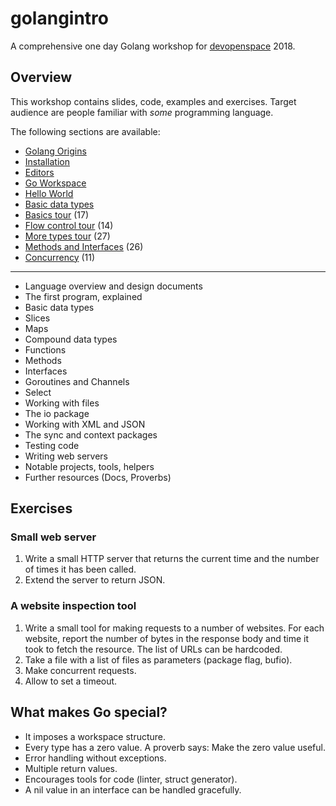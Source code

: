 # golangintro

A comprehensive one day Golang workshop for
[devopenspace](https://devopenspace.de/) 2018.

## Overview

This workshop contains slides, code, examples and exercises. Target audience
are people familiar with *some* programming language.

The following sections are available:

* [Golang Origins](Origins.md)
* [Installation](Installation.md)
* [Editors](Editors.md)
* [Go Workspace](Workspace.md)
* [Hello World](Hello.md)
* [Basic data types](Types.md)
* [Basics tour](Basics.md) (17)
* [Flow control tour](Flowcontrol.md) (14)
* [More types tour](Motetypes.md) (27)
* [Methods and Interfaces](Methods.md) (26)
* [Concurrency](Concurrency.md) (11)

----

* Language overview and design documents
* The first program, explained
* Basic data types
* Slices
* Maps
* Compound data types
* Functions
* Methods
* Interfaces
* Goroutines and Channels
* Select
* Working with files
* The io package
* Working with XML and JSON
* The sync and context packages
* Testing code
* Writing web servers
* Notable projects, tools, helpers
* Further resources (Docs, Proverbs)

## Exercises

### Small web server

1. Write a small HTTP server that returns the current time and the number of
   times it has been called.
2. Extend the server to return JSON.

### A website inspection tool

1. Write a small tool for making requests to a number of websites. For each
   website, report the number of bytes in the response body and time it took to
   fetch the resource. The list of URLs can be hardcoded.
2. Take a file with a list of files as parameters (package flag, bufio).
3. Make concurrent requests.
4. Allow to set a timeout.

## What makes Go special?

* It imposes a workspace structure.
* Every type has a zero value. A proverb says: Make the zero value useful.
* Error handling without exceptions.
* Multiple return values.
* Encourages tools for code (linter, struct generator).
* A nil value in an interface can be handled gracefully.